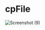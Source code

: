 # cpFile
[](url)
![Screenshot (9)](https://user-images.githubusercontent.com/72862093/109378304-3d8d7980-78f3-11eb-894c-9880bfabffa6.png)
